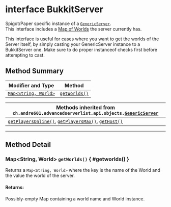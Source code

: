 # <span class="api-type__primitive">interface</span> BukkitServer

Spigot/Paper specific instance of a [`GenericServer`](../../api/objects/genericserver.md).  
This interface includes a [Map of Worlds](#getworlds()) the server currently has.

This interface is useful for cases where you want to get the worlds of the Server itself, by simply casting your GenericServer instance to a BukkitServer one. Make sure to do proper instanceof checks first before attempting to cast.

## Method Summary

| Modifier and Type                    | Method                        |
|--------------------------------------|-------------------------------|
| [`Map<String, World>`](#getworlds()) | [`getWorlds()`](#getworlds()) |

| Methods inherited from `ch.andre601.advancedserverlist.api.objects.`[`GenericServer`](../../api/objects/genericserver.md) |
|---------------------------------------------------------------------------------------------------------------------------|
| [`getPlayersOnline()`](../../api/objects/genericserver.md#getplayersonline()), [`getPlayersMax()`](../../api/objects/genericserver.md#getplayersmax()), [`getHost()`](../../api/objects/genericserver.md#gethost()) |

----

## Method Detail

### <span class="api-type__class">Map&lt;String, World&gt;</span> `getWorlds()` { #getworlds() }

Returns a `Map<String, World>` where the key is the name of the World and the value the world of the server.

<h4>Returns:</h4>

Possibly-empty Map containing a world name and World instance.